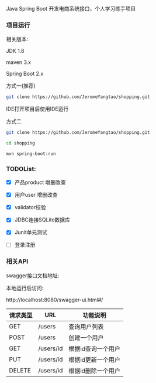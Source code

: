 Java Spring Boot 开发电商系统接口，个人学习练手项目



### 项目运行


相关版本:

JDK  1.8

maven 3.x

Spring Boot 2.x



方式一(推荐)

```bash
git clone https://github.com/JeromeYangtao/shopping.git
```

IDE打开项目后使用IDE运行



方式二

```bash
git clone https://github.com/JeromeYangtao/shopping.git

cd shopping

mvn spring-boot:run
```





### TODOList:

- [x] 产品product 增删改查

- [x] 用户user 增删改查

- [x] validator校验

- [x] JDBC连接SQLite数据库

- [x] Junit单元测试

- [ ] 登录注册



### 相关API

swagger接口文档地址:

本地运行后访问:

http://localhost:8080/swagger-ui.html#/

| 请求类型 | URL       | 功能说明           |
| -------- | --------- | ------------------ |
| GET      | /users    | 查询用户列表       |
| POST     | /users    | 创建一个用户       |
| GET      | /users/id | 根据id查询一个用户 |
| PUT      | /users/id | 根据id更新一个用户 |
| DELETE   | /users/id | 根据id删除一个用户 |



